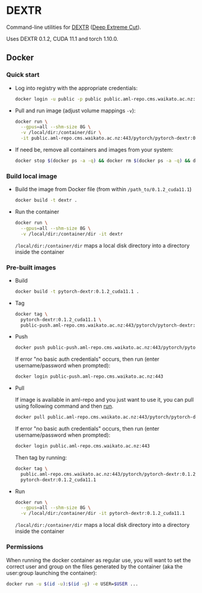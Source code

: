 # DEXTR

Command-line utilities for [DEXTR](https://github.com/Britefury/dextr) 
([Deep Extreme Cut](http://people.ee.ethz.ch/~cvlsegmentation/dextr/)). 

Uses DEXTR 0.1.2, CUDA 11.1 and torch 1.10.0.


## Docker

### Quick start

* Log into registry with the appropriate credentials:

  ```bash
  docker login -u public -p public public.aml-repo.cms.waikato.ac.nz:443 
  ```

* Pull and run image (adjust volume mappings `-v`):

  ```bash
  docker run \
    --gpus=all --shm-size 8G \
    -v /local/dir:/container/dir \
    -it public.aml-repo.cms.waikato.ac.nz:443/pytorch/pytorch-dextr:0.1.2_cuda11.1
  ```

* If need be, remove all containers and images from your system:

  ```bash
  docker stop $(docker ps -a -q) && docker rm $(docker ps -a -q) && docker system prune -a
  ```

### Build local image

* Build the image from Docker file (from within `/path_to/0.1.2_cuda11.1`)

  ```bash
  docker build -t dextr .
  ```
  
* Run the container

  ```bash
  docker run \
    --gpus=all --shm-size 8G \
    -v /local/dir:/container/dir -it dextr
  ```
  `/local/dir:/container/dir` maps a local disk directory into a directory inside the container

### Pre-built images

* Build

  ```bash
  docker build -t pytorch-dextr:0.1.2_cuda11.1 .
  ```
  
* Tag

  ```bash
  docker tag \
    pytorch-dextr:0.1.2_cuda11.1 \
    public-push.aml-repo.cms.waikato.ac.nz:443/pytorch/pytorch-dextr:0.1.2_cuda11.1
  ```
  
* Push

  ```bash
  docker push public-push.aml-repo.cms.waikato.ac.nz:443/pytorch/pytorch-dextr:0.1.2_cuda11.1
  ```
  If error "no basic auth credentials" occurs, then run (enter username/password when prompted):
  
  ```bash
  docker login public-push.aml-repo.cms.waikato.ac.nz:443
  ```
  
* Pull

  If image is available in aml-repo and you just want to use it, you can pull using following command and then [run](#run).

  ```bash
  docker pull public.aml-repo.cms.waikato.ac.nz:443/pytorch/pytorch-dextr:0.1.2_cuda11.1
  ```
  If error "no basic auth credentials" occurs, then run (enter username/password when prompted):
  
  ```bash
  docker login public.aml-repo.cms.waikato.ac.nz:443
  ```
  Then tag by running:
  
  ```bash
  docker tag \
    public.aml-repo.cms.waikato.ac.nz:443/pytorch/pytorch-dextr:0.1.2_cuda11.1 \
    pytorch-dextr:0.1.2_cuda11.1
  ```
  
* <a name="run">Run</a>

  ```bash
  docker run \
    --gpus=all --shm-size 8G \
    -v /local/dir:/container/dir -it pytorch-dextr:0.1.2_cuda11.1
  ```
  `/local/dir:/container/dir` maps a local disk directory into a directory inside the container


### Permissions

When running the docker container as regular use, you will want to set the correct
user and group on the files generated by the container (aka the user:group launching
the container):

```bash
docker run -u $(id -u):$(id -g) -e USER=$USER ...
```
